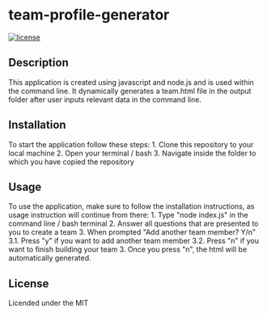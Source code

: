# team-profile-generator

  [![license](https://img.shields.io/badge/License-MIT-brightgreen.svg)](https://choosealicense.com/licenses/mit/)

  ## Description
  This application is created using javascript and node.js and is used within the command line. It dynamically generates a team.html file in the output folder after user inputs relevant data in the command line.

  ## Installation
  To start the application follow these steps:
    1. Clone this repository to your local machine
    2. Open your terminal / bash
    3. Navigate inside the folder to which you have copied the repository

  ## Usage
  To use the application, make sure to follow the installation instructions, as usage instruction will continue from there:
    1. Type "node index.js" in the command line / bash terminal
    2. Answer all questions that are presented to you to create a team
    3. When prompted "Add another team member? Y/n"
        3.1. Press "y" if you want to add another team member
        3.2. Press "n" if you want to finish building your team
    3. Once you press "n", the html will be automatically generated.

  ## License
  Licended under the MIT